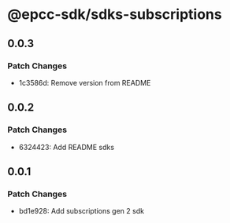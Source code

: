 # @epcc-sdk/sdks-subscriptions

## 0.0.3

### Patch Changes

- 1c3586d: Remove version from README

## 0.0.2

### Patch Changes

- 6324423: Add README sdks

## 0.0.1

### Patch Changes

- bd1e928: Add subscriptions gen 2 sdk

